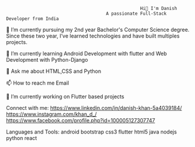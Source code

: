                                                        Hi👋 I'm Danish
                                          A passionate Full-Stack Developer from India

🔭 I’m currently pursuing my 2nd year Bachelor's Computer Science degree. Since these two year, I’ve learned technologies and have built multiples projects. 
  

🌱 I’m currently learning Android Development with flutter and Web Development with Python-Django

💬 Ask me about HTML,CSS and Python

📫 How to reach me Email

🔭 I’m currently working on Flutter based projects

Connect with me:
https://www.linkedin.com/in/danish-khan-5a4039184/ https://www.instagram.com/khan_d_/  https://www.facebook.com/profile.php?id=100005127307747

Languages and Tools:
android bootstrap css3 flutter html5 java nodejs python react
